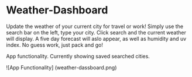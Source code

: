 # Weather-Dashboard
Update the weather of your current city for travel or work!
Simply use the search bar on the left, type your city. Click search and the current weather will display. A five day forecast will aslo appear, as well as humidity and uv index. No guess work, just pack and go!

App functionality. Currently showing saved searched cities.

![App Functionality]
(weather-dassboard.png)
